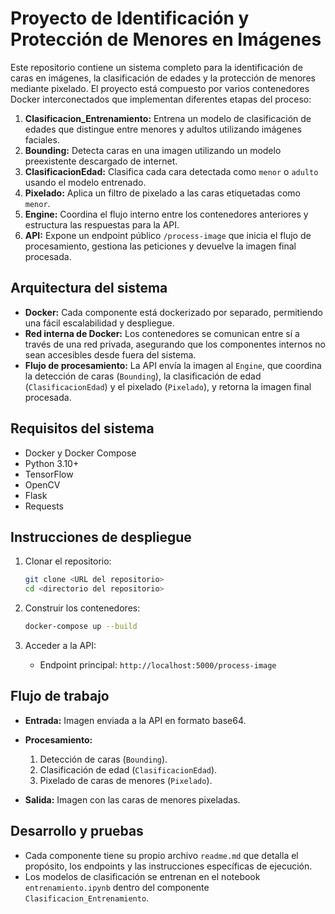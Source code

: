 # Proyecto de Identificación y Protección de Menores en Imágenes

Este repositorio contiene un sistema completo para la identificación de caras en imágenes, la clasificación de edades y la protección de menores mediante pixelado. El proyecto está compuesto por varios contenedores Docker interconectados que implementan diferentes etapas del proceso:

1. **Clasificacion\_Entrenamiento:** Entrena un modelo de clasificación de edades que distingue entre menores y adultos utilizando imágenes faciales.
2. **Bounding:** Detecta caras en una imagen utilizando un modelo preexistente descargado de internet.
3. **ClasificacionEdad:** Clasifica cada cara detectada como `menor` o `adulto` usando el modelo entrenado.
4. **Pixelado:** Aplica un filtro de pixelado a las caras etiquetadas como `menor`.
5. **Engine:** Coordina el flujo interno entre los contenedores anteriores y estructura las respuestas para la API.
6. **API:** Expone un endpoint público `/process-image` que inicia el flujo de procesamiento, gestiona las peticiones y devuelve la imagen final procesada.

## Arquitectura del sistema

* **Docker:** Cada componente está dockerizado por separado, permitiendo una fácil escalabilidad y despliegue.
* **Red interna de Docker:** Los contenedores se comunican entre sí a través de una red privada, asegurando que los componentes internos no sean accesibles desde fuera del sistema.
* **Flujo de procesamiento:** La API envía la imagen al `Engine`, que coordina la detección de caras (`Bounding`), la clasificación de edad (`ClasificacionEdad`) y el pixelado (`Pixelado`), y retorna la imagen final procesada.

## Requisitos del sistema

* Docker y Docker Compose
* Python 3.10+
* TensorFlow
* OpenCV
* Flask
* Requests

## Instrucciones de despliegue

1. Clonar el repositorio:

   ```bash
   git clone <URL del repositorio>
   cd <directorio del repositorio>
   ```
2. Construir los contenedores:

   ```bash
   docker-compose up --build
   ```
3. Acceder a la API:

   * Endpoint principal: `http://localhost:5000/process-image`

## Flujo de trabajo

* **Entrada:** Imagen enviada a la API en formato base64.
* **Procesamiento:**

  1. Detección de caras (`Bounding`).
  2. Clasificación de edad (`ClasificacionEdad`).
  3. Pixelado de caras de menores (`Pixelado`).
* **Salida:** Imagen con las caras de menores pixeladas.

## Desarrollo y pruebas

* Cada componente tiene su propio archivo `readme.md` que detalla el propósito, los endpoints y las instrucciones específicas de ejecución.
* Los modelos de clasificación se entrenan en el notebook `entrenamiento.ipynb` dentro del componente `Clasificacion_Entrenamiento`.

